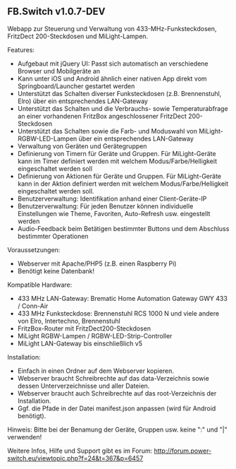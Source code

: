 ﻿FB.Switch v1.0.7-DEV
---------------------
Webapp zur Steuerung und Verwaltung von 433-MHz-Funksteckdosen, FritzDect 200-Steckdosen und MiLight-Lampen.

Features:
- Aufgebaut mit jQuery UI: Passt sich automatisch an verschiedene Browser und Mobilgeräte an
- Kann unter iOS und Android ähnlich einer nativen App direkt vom Springboard/Launcher gestartet werden
- Unterstützt das Schalten diverser Funksteckdosen (z.B. Brennenstuhl, Elro) über ein entsprechendes LAN-Gateway
- Unterstützt das Schalten und die Verbrauchs- sowie Temperaturabfrage an einer vorhandenen FritzBox angeschlossener FritzDect 200-Steckdosen
- Unterstützt das Schalten sowie die Farb- und Moduswahl von MiLight-RGBW-LED-Lampen über ein entsprechendes LAN-Gateway
- Verwaltung von Geräten und Gerätegruppen
- Definierung von Timern für Geräte und Gruppen. Für MiLight-Geräte kann im Timer definiert werden mit welchem Modus/Farbe/Helligkeit eingeschaltet werden soll
- Definierung von Aktionen für Geräte und Gruppen. Für MiLight-Geräte kann in der Aktion definiert werden mit welchem Modus/Farbe/Helligkeit eingeschaltet werden soll.
- Benutzerverwaltung: Identifikation anhand einer Client-Geräte-IP
- Benutzerverwaltung: Für jeden Benutzer können individuelle Einstellungen wie Theme, Favoriten, Auto-Refresh usw. eingestellt werden
- Audio-Feedback beim Betätigen bestimmter Buttons und dem Abschluss bestimmter Operationen


Voraussetzungen:
- Webserver mit Apache/PHP5 (z.B. einen Raspberry Pi)
- Benötigt keine Datenbank!

Kompatible Hardware:
- 433 MHz LAN-Gateway: Brematic Home Automation Gateway GWY 433 / Conn-Air
- 433 MHz Funksteckdose: Brennenstuhl RCS 1000 N und viele andere von Elro, Intertechno, Brennenstuhl
- FritzBox-Router mit FritzDect200-Steckdosen
- MiLight RGBW-Lampen / RGBW-LED-Strip-Controller
- MiLight LAN-Gateway bis einschließlich v5

Installation:
- Einfach in einen Ordner auf dem Webserver kopieren.
- Webserver braucht Schreibrechte auf das data-Verzeichnis sowie dessen Unterverzeichnisse und aller Dateien.
- Webserver braucht auch Schreibrechte auf das root-Verzeichnis der Installation.
- Ggf. die Pfade in der Datei manifest.json anpassen (wird für Android benötigt).

Hinweis: Bitte bei der Benamung der Geräte, Gruppen usw. keine ":" und "|" verwenden!

Weitere Infos, Hilfe und Support gibt es im Forum:
http://forum.power-switch.eu/viewtopic.php?f=24&t=367&p=6457
